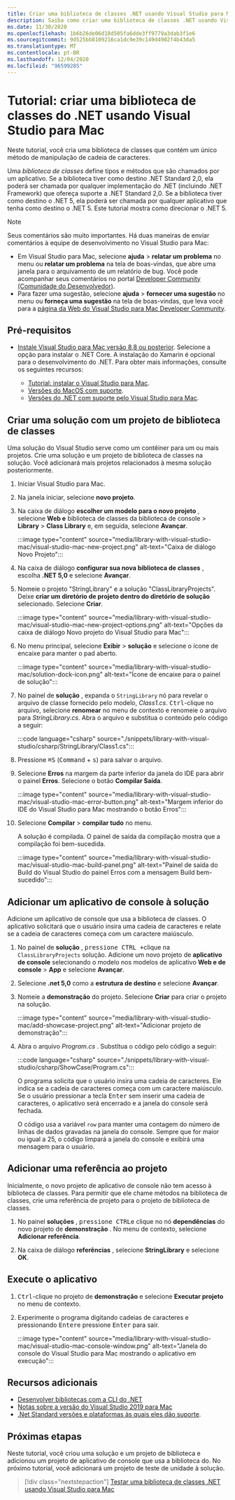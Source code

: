 ```yaml
---
title: Criar uma biblioteca de classes .NET usando Visual Studio para Mac
description: Saiba como criar uma biblioteca de classes .NET usando Visual Studio para Mac.
ms.date: 11/30/2020
ms.openlocfilehash: 1b6b26de06d18d505fa6dde3ff9779a3dab3f1e6
ms.sourcegitcommit: 9d525bb8109216ca1dc9e39c149d4902f4b43da5
ms.translationtype: MT
ms.contentlocale: pt-BR
ms.lasthandoff: 12/04/2020
ms.locfileid: "96599285"
---
```

# <a name="tutorial-create-a-net-class-library-using-visual-studio-for-mac"></a>Tutorial: criar uma biblioteca de classes do .NET usando Visual Studio para Mac

Neste tutorial, você cria uma biblioteca de classes que contém um único método de manipulação de cadeia de caracteres.

Uma *biblioteca de classes* define tipos e métodos que são chamados por um aplicativo. Se a biblioteca tiver como destino .NET Standard 2,0, ela poderá ser chamada por qualquer implementação do .NET (incluindo .NET Framework) que ofereça suporte a .NET Standard 2,0. Se a biblioteca tiver como destino o .NET 5, ela poderá ser chamada por qualquer aplicativo que tenha como destino o .NET 5. Este tutorial mostra como direcionar o .NET 5.

> [!NOTE]
> Seus comentários são muito importantes. Há duas maneiras de enviar comentários à equipe de desenvolvimento no Visual Studio para Mac:
>
> - Em Visual Studio para Mac, selecione **ajuda**  >  **relatar um problema** no menu ou **relatar um problema** na tela de boas-vindas, que abre uma janela para o arquivamento de um relatório de bug. Você pode acompanhar seus comentários no portal [Developer Community (Comunidade do Desenvolvedor)](https://aka.ms/feedback/report?space=41).
> - Para fazer uma sugestão, selecione **ajuda**  >  **fornecer uma sugestão** no menu ou **forneça uma sugestão** na tela de boas-vindas, que leva você para a [página da Web do Visual Studio para Mac Developer Community](https://aka.ms/feedback/suggest?space=41).

## <a name="prerequisites"></a>Pré-requisitos

* [Instale Visual Studio para Mac versão 8,8 ou posterior](https://visualstudio.microsoft.com/vs/mac/?utm_medium=microsoft&utm_source=docs.microsoft.com&utm_campaign=inline+link). Selecione a opção para instalar o .NET Core. A instalação do Xamarin é opcional para o desenvolvimento do .NET. Para obter mais informações, consulte os seguintes recursos:

  * [Tutorial: instalar o Visual Studio para Mac](/visualstudio/mac/installation).
  * [Versões do MacOS com suporte](../install/macos.md).
  * [Versões do .NET com suporte pelo Visual Studio para Mac](/visualstudio/mac/net-core-support).

## <a name="create-a-solution-with-a-class-library-project"></a>Criar uma solução com um projeto de biblioteca de classes

Uma solução do Visual Studio serve como um contêiner para um ou mais projetos. Crie uma solução e um projeto de biblioteca de classes na solução. Você adicionará mais projetos relacionados à mesma solução posteriormente.

1. Iniciar Visual Studio para Mac.

1. Na janela iniciar, selecione **novo projeto**.

1. Na caixa de diálogo **escolher um modelo para o novo projeto** , selecione **Web e** biblioteca de classes da biblioteca de console  >  **Library**  >  **Class Library** e, em seguida, selecione **Avançar**.

   :::image type="content" source="media/library-with-visual-studio-mac/visual-studio-mac-new-project.png" alt-text="Caixa de diálogo Novo Projeto":::

1. Na caixa de diálogo **configurar sua nova biblioteca de classes** , escolha **.NET 5,0** e selecione **Avançar**.

1. Nomeie o projeto "StringLibrary" e a solução "ClassLibraryProjects". Deixe **criar um diretório de projeto dentro do diretório de solução** selecionado. Selecione **Criar**.

   :::image type="content" source="media/library-with-visual-studio-mac/visual-studio-mac-new-project-options.png" alt-text="Opções da caixa de diálogo Novo projeto do Visual Studio para Mac":::

1. No menu principal, selecione **Exibir**  >  **solução** e selecione o ícone de encaixe para manter o pad aberto.

   :::image type="content" source="media/library-with-visual-studio-mac/solution-dock-icon.png" alt-text="Ícone de encaixe para o painel de solução":::

1. No painel de **solução** , expanda o `StringLibrary` nó para revelar o arquivo de classe fornecido pelo modelo, *Class1.cs*. <kbd>Ctrl</kbd>-clique no arquivo, selecione **renomear** no menu de contexto e renomeie o arquivo para *StringLibrary.cs*. Abra o arquivo e substitua o conteúdo pelo código a seguir:

   :::code language="csharp" source="./snippets/library-with-visual-studio/csharp/StringLibrary/Class1.cs":::

1. Pressione <kbd>⌘</kbd><kbd>S</kbd> (<kbd>Command</kbd> + <kbd>s</kbd>) para salvar o arquivo.

1. Selecione **Erros** na margem da parte inferior da janela do IDE para abrir o painel **Erros**. Selecione o botão **Compilar Saída**.

   :::image type="content" source="media/library-with-visual-studio-mac/visual-studio-mac-error-button.png" alt-text="Margem inferior do IDE do Visual Studio para Mac mostrando o botão Erros":::

1. Selecione **Compilar**  >  **compilar tudo** no menu.

   A solução é compilada. O painel de saída da compilação mostra que a compilação foi bem-sucedida.

   :::image type="content" source="media/library-with-visual-studio-mac/visual-studio-mac-build-panel.png" alt-text="Painel de saída do Build do Visual Studio do painel Erros com a mensagem Build bem-sucedido":::

## <a name="add-a-console-app-to-the-solution"></a>Adicionar um aplicativo de console à solução

Adicione um aplicativo de console que usa a biblioteca de classes. O aplicativo solicitará que o usuário insira uma cadeia de caracteres e relate se a cadeia de caracteres começa com um caractere maiúsculo.

1. No painel de **solução** , <kbd>pressione CTRL +</kbd>clique na `ClassLibraryProjects` solução. Adicione um novo projeto de **aplicativo de console** selecionando o modelo nos modelos de aplicativo **Web e de console**  >  **App** e selecione **Avançar**.

1. Selecione **.net 5,0** como a **estrutura de destino** e selecione **Avançar**.

1. Nomeie a **demonstração** do projeto. Selecione **Criar** para criar o projeto na solução.

   :::image type="content" source="media/library-with-visual-studio-mac/add-showcase-project.png" alt-text="Adicionar projeto de demonstração":::

1. Abra o arquivo *Program.cs* . Substitua o código pelo código a seguir:

   :::code language="csharp" source="./snippets/library-with-visual-studio/csharp/ShowCase/Program.cs":::

   O programa solicita que o usuário insira uma cadeia de caracteres. Ele indica se a cadeia de caracteres começa com um caractere maiúsculo. Se o usuário pressionar a tecla <kbd>Enter</kbd> sem inserir uma cadeia de caracteres, o aplicativo será encerrado e a janela do console será fechada.

   O código usa a variável `row` ​​para manter uma contagem do número de linhas de dados gravadas na janela do console. Sempre que for maior ou igual a 25, o código limpará a janela do console e exibirá uma mensagem para o usuário.

## <a name="add-a-project-reference"></a>Adicionar uma referência ao projeto

Inicialmente, o novo projeto de aplicativo de console não tem acesso à biblioteca de classes. Para permitir que ele chame métodos na biblioteca de classes, crie uma referência de projeto para o projeto de biblioteca de classes.

1. No painel **soluções** , <kbd>pressione CTRL</kbd>e clique no nó **dependências** do novo projeto de **demonstração** . No menu de contexto, selecione **Adicionar referência**.

1. Na caixa de diálogo **referências** , selecione **StringLibrary** e selecione **OK**.

## <a name="run-the-app"></a>Execute o aplicativo

1. <kbd>Ctrl</kbd>-clique no projeto de **demonstração** e selecione **Executar projeto** no menu de contexto.

1. Experimente o programa digitando cadeias de caracteres e pressionando <kbd>Enter</kbd>e pressione <kbd>Enter</kbd> para sair.

   :::image type="content" source="media/library-with-visual-studio-mac/visual-studio-mac-console-window.png" alt-text="Janela do console do Visual Studio para Mac mostrando o aplicativo em execução":::

## <a name="additional-resources"></a>Recursos adicionais

* [Desenvolver bibliotecas com a CLI do .NET](libraries.md)
* [Notas sobre a versão do Visual Studio 2019 para Mac](/visualstudio/releasenotes/vs2019-mac-relnotes)
* [.Net Standard versões e plataformas às quais eles dão suporte](../../standard/net-standard.md).

## <a name="next-steps"></a>Próximas etapas

Neste tutorial, você criou uma solução e um projeto de biblioteca e adicionou um projeto de aplicativo de console que usa a biblioteca do. No próximo tutorial, você adicionará um projeto de teste de unidade à solução.

> [!div class="nextstepaction"]
> [Testar uma biblioteca de classes .NET usando Visual Studio para Mac](testing-library-with-visual-studio-mac.md)
